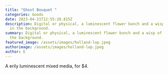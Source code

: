 ```yaml
---
title: "Ghost Bouquet "
categories: Goods
date: 2023-04-21T12:55:28.815Z
description: Digital or physical, a luminescent flower bunch and a wisp of blue
  in the background.
summary: Digital or physical, a luminescent flower bunch and a wisp of blue in
  the background.
featured_image: /assets/images/holland-lop.jpeg
authorimage: /assets/images/holland-lop.jpeg
author: E
---
```

A erily luminescent mixed media, for $4.